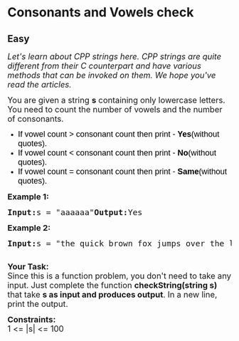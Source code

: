 # Consonants and Vowels check
## Easy 
<div class="problem-statement">
                <p></p><p dir="ltr"><em><span style="font-size:18px">Let's learn about CPP strings here. CPP strings are quite different from their C counterpart and have various methods that can be invoked on them. We hope you've read the articles.</span></em></p><p dir="ltr"><span style="font-size:18px">You are given a string <strong>s</strong> containing only lowercase letters. You need to count the number of vowels and the number of consonants. </span></p><ul dir="ltr"><li><span style="font-size:18px"><span style="background-color:transparent; color:rgb(0, 0, 0); font-family:arial">If vowel count &gt; consonant count then print - <strong>Yes</strong>(without quotes).</span></span></li><li><span style="font-size:18px"><span style="background-color:transparent; color:rgb(0, 0, 0); font-family:arial">If vowel count &lt; consonant count then print - <strong>No</strong>(without quotes).</span></span></li><li><span style="font-size:18px"><span style="background-color:transparent; color:rgb(0, 0, 0); font-family:arial">If vowel count = consonant count then print - <strong>Same</strong>(without quotes).</span></span></li></ul><p><span style="font-size:18px"><strong>Example 1:</strong></span></p><pre><span style="font-size:18px"><strong>Input:</strong>s = "aaaaaa"<strong>Output:</strong>Yes</span></pre><p><span style="font-size:18px"><strong>Example 2:</strong></span></p><pre><span style="font-size:18px"><strong>Input:</strong>s = "the quick brown fox jumps over the lazy dog"<strong>Output:</strong>No</span></pre><p><br><span style="font-size:18px"><strong>Your Task:</strong><br>Since this is a function problem, you don't need to take any input. Just complete the function <strong>checkString(string s) </strong>that take <strong>s as input and produces output</strong>. In a new line, print the output.</span></p><p><span style="font-size:18px"><strong>Constraints:</strong><br>1 &lt;= |s| &lt;= 100</span></p> <p></p>
            </div>
